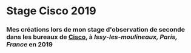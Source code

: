 # Stage Cisco 2019
### Mes créations lors de mon stage d'observation de seconde dans les bureaux de [**Cisco**](https://www.cisco.com/c/fr_fr/index.html), à _Issy-les-moulineaux, Paris, **France**_ en 2019
